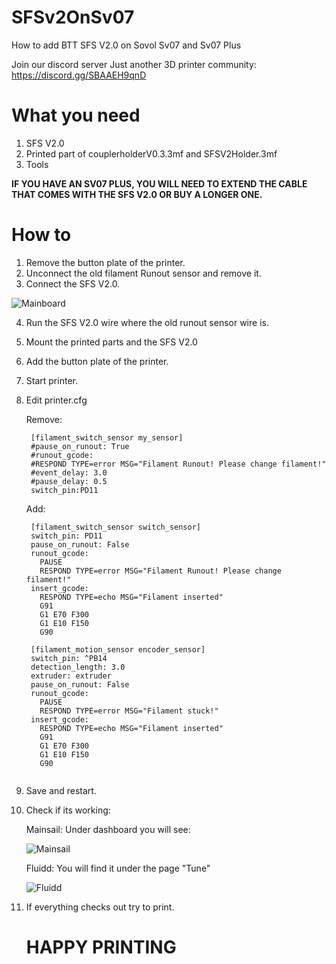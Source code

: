 # SFSv2OnSv07
How to add BTT SFS V2.0 on Sovol Sv07 and Sv07 Plus

Join our discord server Just another 3D printer community: https://discord.gg/SBAAEH9qnD

# What you need
1. SFS V2.0
2. Printed part of couplerholderV0.3.3mf and SFSV2Holder.3mf
3. Tools

**IF YOU HAVE AN SV07 PLUS, YOU WILL NEED TO EXTEND THE CABLE THAT COMES WITH THE SFS V2.0 OR BUY A LONGER ONE.**

# How to
1. Remove the button plate of the printer.
2. Unconnect the old filament Runout sensor and remove it.
3. Connect the SFS V2.0.

![Mainboard](https://github.com/TomasOlsson/SFSv2OnSv07/blob/main/SovolSv07Mainboard.jpg?raw=true)

4. Run the SFS V2.0 wire where the old runout sensor wire is.
5. Mount the printed parts and the SFS V2.0
6. Add the button plate of the printer.
7. Start printer.
8. Edit printer.cfg

   Remove:
   ```
    [filament_switch_sensor my_sensor]
    #pause_on_runout: True
    #runout_gcode:
    #RESPOND TYPE=error MSG="Filament Runout! Please change filament!"
    #event_delay: 3.0
    #pause_delay: 0.5
    switch_pin:PD11
   ```

   Add:

   ```
    [filament_switch_sensor switch_sensor]
    switch_pin: PD11
    pause_on_runout: False
    runout_gcode:
      PAUSE
      RESPOND TYPE=error MSG="Filament Runout! Please change filament!"
    insert_gcode:
      RESPOND TYPE=echo MSG="Filament inserted"
      G91
      G1 E70 F300
      G1 E10 F150
      G90

    [filament_motion_sensor encoder_sensor]
    switch_pin: ^PB14
    detection_length: 3.0
    extruder: extruder
    pause_on_runout: False
    runout_gcode:
      PAUSE
      RESPOND TYPE=error MSG="Filament stuck!"
    insert_gcode:
      RESPOND TYPE=echo MSG="Filament inserted"
      G91
      G1 E70 F300
      G1 E10 F150
      G90
  
   ```
9. Save and restart.
10. Check if its working:

    Mainsail: Under dashboard you will see:

    ![Mainsail](https://github.com/TomasOlsson/SFSv2OnSv07/blob/main/image.png?raw=true)

    Fluidd: You will find it under the page "Tune"


    ![Fluidd](https://github.com/TomasOlsson/SFSv2OnSv07/blob/main/fluid.png?raw=true)

12. If everything checks out try to print.

    # HAPPY PRINTING
